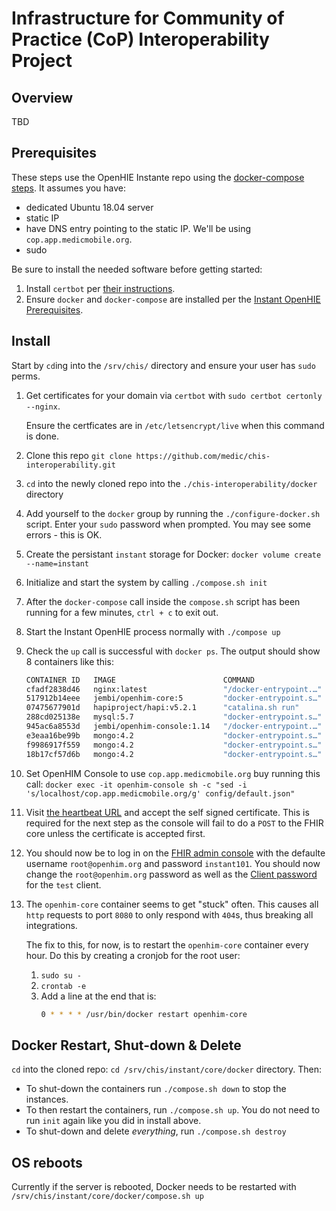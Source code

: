 # Infrastructure for Community of Practice (CoP) Interoperability Project

## Overview 

TBD

## Prerequisites 

These steps use the OpenHIE Instante repo using the [docker-compose steps](https://github.com/openhie/instant/tree/master/core/docker). It assumes you have:
  * dedicated Ubuntu 18.04 server
  * static IP
  * have DNS entry pointing to the static IP.  We'll be using `cop.app.medicmobile.org`. 
  * sudo 
  
Be sure to install the needed software before getting started:
1. Install `certbot` per [their instructions](https://certbot.eff.org/).  
1. Ensure `docker` and `docker-compose` are installed per the [Instant OpenHIE Prerequisites](https://github.com/openhie/instant/tree/master/core/docker#prerequisites).

## Install

Start by `cd`ing into the `/srv/chis/` directory and ensure your user has `sudo` perms.

1. Get certificates for your domain via `certbot` with `sudo certbot certonly --nginx`.  

   Ensure the certficates are in `/etc/letsencrypt/live` when this command is done.
1. Clone this repo `git clone https://github.com/medic/chis-interoperability.git`
1. `cd` into the newly cloned repo into the `./chis-interoperability/docker` directory
1. Add yourself to the `docker` group by running the `./configure-docker.sh` script. Enter your `sudo` password when prompted. You may see some errors - this is OK.
1. Create the persistant `instant` storage for Docker: `docker volume create --name=instant` 
1. Initialize and start the system by calling `./compose.sh init`
1. After the `docker-compose` call inside the `compose.sh` script has been running for a few minutes, `ctrl + c` to exit out.
1. Start the Instant OpenHIE process normally with `./compose up` 
1. Check the `up` call is successful with `docker ps`. The output should show 8 containers like this:
 
    ```bash
    CONTAINER ID   IMAGE                        COMMAND                  CREATED          STATUS          PORTS                                                                                                                                                                     NAMES
    cfadf2838d46   nginx:latest                 "/docker-entrypoint.…"   8 seconds ago    Up 3 seconds    0.0.0.0:5002->5002/tcp, :::5002->5002/tcp, 80/tcp, 0.0.0.0:9001->9001/tcp, :::9001->9001/tcp                                                                              nginx-proxy
    517912b14eee   jembi/openhim-core:5         "docker-entrypoint.s…"   8 seconds ago    Up 4 seconds    0.0.0.0:5000-5001->5000-5001/tcp, :::5000-5001->5000-5001/tcp, 0.0.0.0:5050-5052->5050-5052/tcp, :::5050-5052->5050-5052/tcp, 0.0.0.0:8080->8080/tcp, :::8080->8080/tcp   openhim-core
    07475677901d   hapiproject/hapi:v5.2.1      "catalina.sh run"        4 minutes ago    Up 5 seconds    8080/tcp                                                                                                                                                                  hapi-fhir
    288cd025138e   mysql:5.7                    "docker-entrypoint.s…"   4 minutes ago    Up 6 seconds    3306/tcp, 33060/tcp                                                                                                                                                       hapi-mysql
    945ac6a8553d   jembi/openhim-console:1.14   "/docker-entrypoint.…"   4 minutes ago    Up 7 seconds    80/tcp                                                                                                                                                                    openhim-console
    e3eaa16be99b   mongo:4.2                    "docker-entrypoint.s…"   30 minutes ago   Up 30 minutes   27017/tcp                                                                                                                                                                 mongo-1
    f9986917f559   mongo:4.2                    "docker-entrypoint.s…"   4 hours ago      Up 30 minutes   27017/tcp                                                                                                                                                                 mongo-2
    18b17cf57d6b   mongo:4.2                    "docker-entrypoint.s…"   4 hours ago      Up 30 minutes   27017/tcp                                                                                                                                                                 mongo-3
    ``` 
1. Set OpenHIM Console to use `cop.app.medicmobile.org` buy running this call: `docker exec -it openhim-console sh -c "sed -i 's/localhost/cop.app.medicmobile.org/g' config/default.json"`
1. Visit [the heartbeat URL](https://cop.app.medicmobile.org:8080/heartbeat) and accept the self signed certificate. This is required for the next step as the console will fail to do a `POST` to the FHIR core unless the certificate is accepted first.
1. You should now be to log in on the [FHIR admin console](https://cop.app.medicmobile.org:9001) with the defaulte username `root@openhim.org` and password `instant101`. You should now change the `root@openhim.org`  password as well as the [Client password](https://cop.app.medicmobile.org:9001/#!/clients) for the `test` client. 
1. The `openhim-core` container seems to get "stuck" often. This causes all `http` requests to port `8080` to only respond with `404`s, thus breaking all integrations.    

   The fix to this, for now, is to restart the `openhim-core` container every hour.  Do this by creating a cronjob for the root user:
   1. `sudo su -`
   1. `crontab -e`
   1. Add a line at the end that is:
      ```bash
      0 * * * * /usr/bin/docker restart openhim-core
      ```

## Docker Restart, Shut-down & Delete

`cd` into the cloned repo: `cd /srv/chis/instant/core/docker` directory. Then:

* To shut-down the containers run `./compose.sh down` to stop the instances.
* To then restart the containers, run `./compose.sh up`. You do not need to run `init` again like you did in install above.
* To shut-down and delete *everything*, run `./compose.sh destroy`

## OS reboots

Currently if the server is rebooted, Docker needs to be restarted with `/srv/chis/instant/core/docker/compose.sh up`